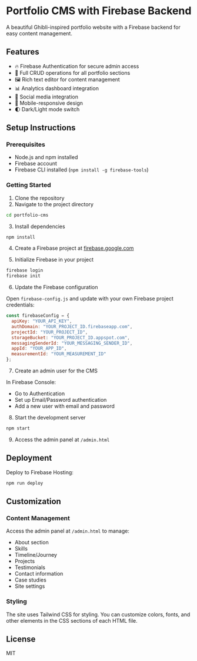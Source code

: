 # Portfolio CMS with Firebase Backend

A beautiful Ghibli-inspired portfolio website with a Firebase backend for easy content management.

## Features

- 🔥 Firebase Authentication for secure admin access
- 📝 Full CRUD operations for all portfolio sections
- 🖼️ Rich text editor for content management
- 📊 Analytics dashboard integration
- 🔄 Social media integration
- 📱 Mobile-responsive design
- 🌓 Dark/Light mode switch

## Setup Instructions

### Prerequisites

- Node.js and npm installed
- Firebase account
- Firebase CLI installed (`npm install -g firebase-tools`)

### Getting Started

1. Clone the repository
2. Navigate to the project directory

```bash
cd portfolio-cms
```

3. Install dependencies

```bash
npm install
```

4. Create a Firebase project at [firebase.google.com](https://firebase.google.com)

5. Initialize Firebase in your project

```bash
firebase login
firebase init
```

6. Update the Firebase configuration

Open `firebase-config.js` and update with your own Firebase project credentials:

```javascript
const firebaseConfig = {
  apiKey: "YOUR_API_KEY",
  authDomain: "YOUR_PROJECT_ID.firebaseapp.com",
  projectId: "YOUR_PROJECT_ID",
  storageBucket: "YOUR_PROJECT_ID.appspot.com",
  messagingSenderId: "YOUR_MESSAGING_SENDER_ID",
  appId: "YOUR_APP_ID",
  measurementId: "YOUR_MEASUREMENT_ID"
};
```

7. Create an admin user for the CMS

In Firebase Console:
- Go to Authentication
- Set up Email/Password authentication
- Add a new user with email and password

8. Start the development server

```bash
npm start
```

9. Access the admin panel at `/admin.html`

## Deployment

Deploy to Firebase Hosting:

```bash
npm run deploy
```

## Customization

### Content Management

Access the admin panel at `/admin.html` to manage:

- About section
- Skills
- Timeline/Journey
- Projects
- Testimonials
- Contact information
- Case studies
- Site settings

### Styling

The site uses Tailwind CSS for styling. You can customize colors, fonts, and other elements in the CSS sections of each HTML file.

## License

MIT
